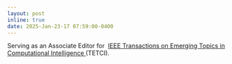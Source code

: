 ```yaml
---
layout: post
inline: true
date: 2025-Jan-23-17 07:59:00-0400
---
```


Serving as an Associate Editor for  <a href="https://cis.ieee.org/publications/t-emerging-topics-in-ci">IEEE Transactions on Emerging Topics in Computational Intelligence </a> (TETCI).
